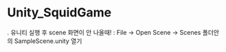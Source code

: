 # Unity_SquidGame
.
유니티 실행 후 scene 화면이 안 나올때!
: File -> Open Scene -> Scenes 폴더안의 SampleScene.unity 열기
